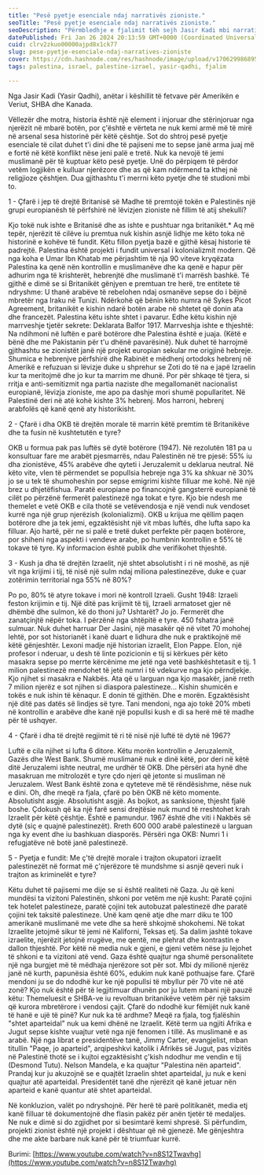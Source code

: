 ```yaml
---
title: "Pesë pyetje esenciale ndaj narrativës zioniste."
seoTitle: "Pesë pyetje esenciale ndaj narrativës zioniste."
seoDescription: "Përmbledhje e fjalimit tëh sejh Jasir Kadi mbi narrativën zioniste."
datePublished: Fri Jan 26 2024 20:13:59 GMT+0000 (Coordinated Universal Time)
cuid: clrv2zkuo00000ajpd8x1ck77
slug: pese-pyetje-esenciale-ndaj-narratives-zioniste
cover: https://cdn.hashnode.com/res/hashnode/image/upload/v1706299868953/fd1aefd0-d287-4782-987b-22d1c612c67c.webp
tags: palestina, israel, palestine-izrael, yasir-qadhi, fjalim

---
```


Nga Jasir Kadi (Yasir Qadhi), anëtar i këshillit të fetvave për Amerikën e Veriut, SHBA dhe Kanada.

Vëllezër dhe motra, historia është një element i injoruar dhe stërinjoruar nga njerëzit në mbarë botën, por ç'është e vërteta ne nuk kemi armë më të mirë në arsenal sesa historinë për këtë çështje. Sot do shtroj pesë pyetje esenciale të cilat duhet t'i dini dhe të pajiseni me to sepse janë arma juaj më e fortë në këtë konflikt nëse jeni palë e tretë. Nuk ka nevojë të jemi muslimanë për të kuptuar këto pesë pyetje. Unë do përpiqem të përdor vetëm logjikën e kulluar njerëzore dhe as që kam ndërmend ta kthej në religjioze çështjen. Dua gjithashtu t'i merrni këto pyetje dhe të studioni mbi to.  
  
1 - Çfarë i jep të drejtë Britanisë së Madhe të premtojë tokën e Palestinës një grupi europianësh të përfshirë në lëvizjen zioniste në fillim të atij shekulli?  
  
Kjo tokë nuk ishte e Britanisë dhe as ishte e pushtuar nga britanikët.\* Aq më tepër, njerëzit të cilëve iu premtua nuk kishin asnjë lidhje me këto toka në historinë e kohëve të fundit. Këtu fillon pyetja bazë e gjithë kësaj historie të padrejtë. Palestina është projekti i fundit universal i kolonializmit modern. Që nga koha e Umar Ibn Khatab me përjashtim të nja 90 viteve kryqëzata Palestina ka qenë nën kontrollin e muslimanëve dhe ka qenë e hapur për adhurim nga të krishterët, hebrenjtë dhe muslimanë t'i marrësh bashkë. Të gjithë e dimë se si Britanikët gënjyen e premtuan tre herë, tre entitete të ndryshme: U thanë arabëve të rebelohen ndaj osmanëve sepse do i bëjnë mbretër nga Iraku në Tunizi. Ndërkohë që bënin këto numra në Sykes Picot Agreement, britanikët e kishin ndarë botën arabe në shtetet që donin ata dhe francezët. Palestina këtu ishte shtet i pavarur. Edhe këtu kishin një marrveshje tjetër sekrete: Deklarata Balfor 1917. Marrveshja ishte e thjeshtë: Na ndihmoni në luftën e parë botërore dhe Palestina është e juaja. (Këtë e bënë dhe me Pakistanin për t'u dhënë pavarësinë). Nuk duhet të harrojmë gjithashtu se zionistët janë një projekt europian sekular me origjinë hebreje. Shumica e hebrenjve përfshirë dhe Rabinët e mëdhenj ortodoks hebrenj në Amerikë e refuzuan si lëvizje duke u shprehur se Zoti do të na e japë Izraelin kur ta meritojmë dhe jo kur ta marrim me dhunë. Por për shkaqe të tjera, si rritja e anti-semitizmit nga partia naziste dhe megallomanët nacionalist europianë, lëvizja zioniste, me apo pa dashje mori shumë popullaritet. Në Palestinë deri në atë kohë kishte 3% hebrenj. Mos harroni, hebrenj arabfolës që kanë qenë aty historikisht.  
  
2 - Çfarë i dha OKB të drejtën morale të marrin këtë premtim të Britanikëve dhe ta fusin në kushtetutën e tyre?  
  
OKB u formua pak pas luftës së dytë botërore (1947). Në rezolutën 181 pa u konsultuar fare me arabët pjesmarrës, ndau Palestinën në tre pjesë: 55% iu dha zionistëve, 45% arabëve dhe qyteti i Jeruzalemit u deklarua neutral. Në këto vite, vlen të përmendet se popullsia hebreje nga 3% ka shkuar në 30% jo se u tek të shumoheshin por sepse emigrimi kishte filluar me kohë. Në një brez u dhjetëfishua. Paratë europiane po financojnë gangsterrë europianë të cilët po përzënë fermerët palestinezë nga tokat e tyre. Kjo bie ndesh me themelet e vetë OKB e cila thotë se vetëvendosja e një vendi nuk vendoset kurrë nga një grup njerëzish (kolonializmi). OKB u krijua me qëllim paqen botërore dhe ja tek jemi, egzaktësisht një vit mbas luftës, dhe lufta sapo ka filluar. Ajo hartë, për ne si palë e tretë duket perfekte për paqen botërore, por shiheni nga aspekti i vendeve arabe, po humbnin kontrollin e 55% të tokave të tyre. Ky informacion është publik dhe verifikohet thjeshtë.  
  
3 - Kush ja dha të drejtën Izraelit, një shtet absolutisht i ri në moshë, as një vit nga krijimi i tij, të nisë një sulm ndaj miliona palestinezëve, duke e çuar zotërimin territorial nga 55% në 80%?  
  
Po po, 80% të atyre tokave i mori në kontroll Izraeli. Gusht 1948: Izraeli feston krijimin e tij. Një ditë pas krijimit të tij, Izraeli armatoset gjer në dhëmbë dhe sulmon, kë do thoni ju? Ushtarët? Jo jo. Fermerët dhe zanatçinjtë nëpër toka. I përzënë nga shtëpitë e tyre. 450 fshatra janë sulmuar. Nuk duhet harruar Der Jasini, një masakër që në vitet 70 mohohej lehtë, por sot historianët i kanë duart e lidhura dhe nuk e praktikojnë më këtë gënjeshtër. Lexoni madje një historian izraelit, Elon Pappe. Elon, një profesor i nderuar, u desh të linte pozicionin e tij si kërkues për këto masakra sepse po merrte kërcënime me jetë nga vetë bashkështetasit e tij. 1 milion palestinezë mendohet të jetë numri i të vdekurve nga kjo përndjekje. Kjo njihet si masakra e Nakbës. Ata që u larguan nga kjo masakër, janë rreth 7 milion njerëz e sot njihen si diaspora palestineze... Kishin shumicën e tokës e nuk ishin të kënaqur. E donin të gjithën. Dhe e morën. Egzaktësisht një ditë pas datës së lindjes së tyre. Tani mendoni, nga ajo tokë 20% mbeti në kontrollin e arabëve dhe kanë një popullsi kush e di sa herë më të madhe për të ushqyer.  
  
4 - Çfarë i dha të drejtë regjimit të ri të nisë një luftë të dytë në 1967?  
  
Luftë e cila njihet si lufta 6 ditore. Këtu morën kontrollin e Jeruzalemit, Gazës dhe West Bank. Shumë muslimanë nuk e dinë këtë, por deri në këtë ditë Jeruzalemi ishte neutral, me urdhër të OKB. Dhe përsëri ata hynë dhe masakruan me mitrolozët e tyre çdo njeri që jetonte si musliman në Jeruzalem. West Bank është zona e qyteteve më të rëndësishme, nëse nuk e dini. Oh, dhe meqë ra fjala, çfarë po bën OKB në këto momente. Absolutisht asgje. Absolutisht asgjë. As bojkot, as sanksione, thjesht fjalë boshe. Çdokush që ka një farë sensi drejtësie nuk mund të rreshtohet krah Izraelit për këtë çështje. Është e pamundur. 1967 është dhe viti i Nakbës së dytë (siç e quajnë palestinezët). Rreth 600 000 arabë palestinezë u larguan nga ky event dhe iu bashkuan diasporës. Përsëri nga OKB: Numri 1 i refugjatëve në botë janë palestinezë.  
  
5 - Pyetja e fundit: Me ç'të drejtë morale i trajton okupatori izraelit palestinezët në format më ç'njerëzore të mundshme si asnjë qeveri nuk i trajton as kriminelët e tyre?  
  
Këtu duhet të pajisemi me dije se si është realiteti në Gaza. Ju që keni mundësi ta vizitoni Palestinën, shkoni por vetëm me një kusht: Paratë çojini tek hotelet palestineze, paratë çojini tek autobuzat palestinezë dhe paratë çojini tek taksitë palestineze. Unë kam qenë atje dhe marr diku te 100 amerikanë muslimanë me vete dhe sa herë shkojmë shokohemi. Në tokat Izraelite jetojmë sikur të jemi në Kaliforni, Teksas etj. Sa dalim jashtë tokave izraelite, njerëzit jetojnë rrugëve, me qentë, me plehrat dhe kontrastin e dallon thjeshtë. Por këtë në media nuk e gjeni, e gjeni vetëm nëse ju lejohet të shkoni e ta vizitoni atë vend. Gaza është quajtur nga shumë personalitete një nga burgjet më të mëdhaja njerëzore sot për sot. Mbi dy milionë njerëz janë në kurth, papunësia është 60%, edukim nuk kanë pothuajse fare. Çfarë mendoni ju se do ndodhë kur ke një popullsi të mbyllur për 70 vite në atë zonë? Kjo nuk është për të legjitimuar dhunën por ju lutem mbani një pauzë këtu: Themeluesit e SHBA-ve iu revoltuan britanikëve vetëm për një taksim që kurora mbretërore i vendosi çajit. Çfarë do ndodhë kur fëmijët nuk kanë të hanë e ujë të pinë? Kur nuk ka të ardhme? Meqë ra fjala, tog fjalëshin "shtet aparteidal" nuk ua kemi dhënë ne Izraelit. Këtë term ua ngjiti Afrika e Jugut sepse kishte vuajtur vetë nga një fenomen i tillë. As muslimanë e as arabë. Një nga librat e presidentëve tanë, Jimmy Carter, evangjelist, mban titullin "Paqe, jo aparteid", arqipeshkvi katolik i Afrikës së Jugut, pas vizitës në Palestinë thotë se i kujtoi egzaktësisht ç'kish ndodhur me vendin e tij (Desmond Tutu). Nelson Mandela, e ka quajtur "Palestina nën aparteid". Prandaj kur ju akuzojnë se e quajtët Izraelin shtet aparteidal, ju nuk e keni quajtur atë aparteidal. Presidentët tanë dhe njerëzit që kanë jetuar nën aparteid e kanë quantur atë shtet aparteidal.  
  
Në konkluzion, valët po ndryshojnë. Për herë të parë politikanët, media etj kanë filluar të dokumentojnë dhe flasin pakëz për anën tjetër të medaljes. Ne nuk e dimë si do zgjidhet por si besimtarë kemi shpresë. Si përfundim, projekti zionist është një projekt i dështuar që në gjenezë. Me gënjeshtra dhe me akte barbare nuk kanë për të triumfuar kurrë.

Burimi: [https://www.youtube.com/watch?v=n8S12Twavhg](https://www.youtube.com/watch?v=n8S12Twavhg)